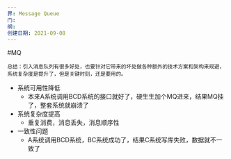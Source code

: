 ```yaml
---
界: Message Queue
门: 
纲: 
创建日期: 2021-09-08
---
```

#MQ 

	总结：引入消息队列有很多好处，也要针对它带来的坏处做各种额外的技术方案和架构来规避，系统复杂度是提升了，但是关键时刻，还是要用的。

-   系统可用性降低
    -   本来A系统调用BCD系统的接口就好了，硬生生加个MQ进来，结果MQ挂了，整套系统就崩溃了
-   系统复杂度提高
    -   重复消费，消息丢失，消息顺序性
-   一致性问题
    -   A系统调用BCD系统，BC系统成功了，结果C系统写库失败，数据就不一致了

